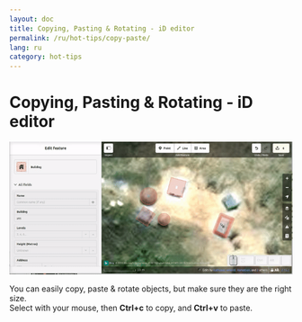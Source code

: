 ```yaml
---
layout: doc
title: Copying, Pasting & Rotating - iD editor
permalink: /ru/hot-tips/copy-paste/
lang: ru
category: hot-tips
---
```


Copying, Pasting & Rotating - iD editor
============

![copy-paste][]


You can easily copy, paste & rotate objects, but make sure they are the right size.  
Select with your mouse, then **Ctrl+c** to copy, and **Ctrl+v** to paste.  

[copy-paste]:/images/hot-tips/copy-paste.gif
[keymon]:/images/hot-tips/keymon.png